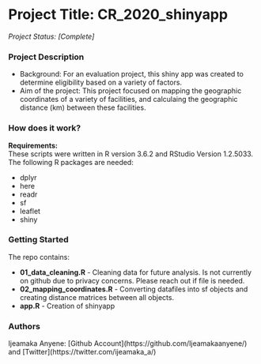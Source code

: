 # Project Title: CR_2020_shinyapp
<i>Project Status: [Complete]</i></br>

<h3>Project Description</h3>
<ul>
  <li>Background: For an evaluation project, this shiny app was created to determine eligibility based on a variety of factors.</li>
  <li>Aim of the project: This project focused on mapping the geographic coordinates of a variety of facilities, and calculaing the geographic distance (km) between these facilities. </li>
</ul>

<h3>How does it work?</h3>
<b>Requirements:</b></br>
These scripts were written in R version 3.6.2 and RStudio Version 1.2.5033. The following R packages are needed:
<ul>
  <li> dplyr </li>
  <li> here </li>
  <li> readr </li>
  <li> sf </li>
  <li> leaflet </li>
  <li> shiny </li>
</ul> 

<h3>Getting Started</h3>
The repo contains:
<ul>
  <li><b>01_data_cleaning.R</b> - Cleaning data for future analysis. Is not currently on github due to privacy concerns. Please reach out if file is needed. </li>
  <li><b>02_mapping_coordinates.R</b> - Converting datafiles into sf objects and creating distance matrices between all objects.</li>
  <li><b>app.R</b> - Creation of shinyapp</li>
</ul>


<h3>Authors</h3>
Ijeamaka Anyene: [Github Account](https://github.com/Ijeamakaanyene/) and [Twitter](https://twitter.com/ijeamaka_a/)

